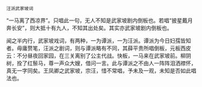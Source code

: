     汪派武家坡词 

   “一马离了西凉界”。只唱此一句，无人不知是武家坡剧内倒板也。若唱“披星戴月奔长安”，则大抵十有九人，不知其出处矣。其实亦武家坡剧内倒板也。

   闻之半内行，武家坡戏词，有两种，一为谭派，一为汪派。谭派为今日妇孺皆知者。毋庸赘笔，汪派之剧词，则与谭派略有不同，其薛平贵所唱倒板，元板西皮云：不分昼夜回家园，在三关离别了公主代战。快板，一马来在武家坡前。柳阴树，拴了红鬃马，尊一声众大嫂，借问一言。此与谭派之不由人一阵阵泪洒襟怀，真无一字同矣。王凤卿之武家坡，宗汪，惜不常唱，予未及一观，未知是否如此唱法也。

